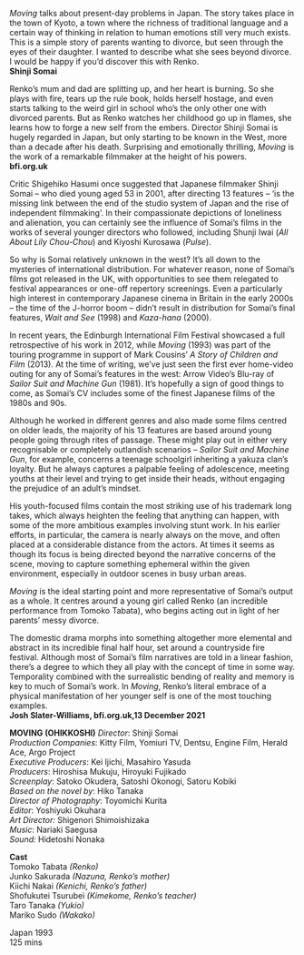 
_Moving_ talks about present-day problems in Japan. The story takes place in the town of Kyoto, a town where the richness of traditional language and a certain way of thinking in relation to human emotions still very much exists. This is a simple story of parents wanting to divorce, but seen through the eyes of their daughter. I wanted to describe what she sees beyond divorce. I would be happy if you’d discover this with Renko.<br>
**Shinji Somai**<br>

Renko’s mum and dad are splitting up, and her heart is burning. So she plays with fire, tears up the rule book, holds herself hostage, and even starts talking to the weird girl in school who’s the only other one with divorced parents. But as Renko watches her childhood go up in flames, she learns how to forge a new self from the embers. Director Shinji Somai is hugely regarded in Japan, but only starting to be known in the West, more than a decade after his death. Surprising and emotionally thrilling, _Moving_ is the work of a remarkable filmmaker at the height of his powers.<br>
**bfi.org.uk**<br>

Critic Shigehiko Hasumi once suggested that Japanese filmmaker Shinji Somai – who died young aged 53 in 2001, after directing 13 features – ‘is the missing link between the end of the studio system of Japan and the rise of independent filmmaking’. In their compassionate depictions of loneliness and alienation, you can certainly see the influence of Somai’s films in the works of several younger directors who followed, including Shunji Iwai (_All About Lily Chou-Chou_) and Kiyoshi Kurosawa (_Pulse_).

So why is Somai relatively unknown in the west? It’s all down to the mysteries of international distribution. For whatever reason, none of Somai’s films got released in the UK, with opportunities to see them relegated to festival appearances or one-off repertory screenings. Even a particularly high interest in contemporary Japanese cinema in Britain in the early 2000s – the time of the J-horror boom – didn’t result in distribution for Somai’s final features, _Wait and See_ (1998) and _Kaza-hana_ (2000).

In recent years, the Edinburgh International Film Festival showcased a full retrospective of his work in 2012, while _Moving_ (1993) was part of the touring programme in support of Mark Cousins’ _A Story of Children and Film_ (2013). At the time of writing, we’ve just seen the first ever home-video outing for any of Somai’s features in the west: Arrow Video’s Blu-ray of _Sailor Suit_ _and_ _Machine Gun_ (1981). It’s hopefully a sign of good things to come, as Somai’s CV includes some of the finest Japanese films of the 1980s and 90s.

Although he worked in different genres and also made some films centred on older leads, the majority of his 13 features are based around young people going through rites of passage. These might play out in either very recognisable or completely outlandish scenarios – _Sailor Suit and Machine Gun_, for example, concerns a teenage schoolgirl inheriting a yakuza clan’s loyalty. But he always captures a palpable feeling of adolescence, meeting youths at their level and trying to get inside their heads, without engaging the prejudice of an adult’s mindset.

His youth-focused films contain the most striking use of his trademark long takes, which always heighten the feeling that anything can happen, with some of the more ambitious examples involving stunt work. In his earlier efforts, in particular, the camera is nearly always on the move, and often placed at a considerable distance from the actors. At times it seems as though its focus is being directed beyond the narrative concerns of the scene, moving to capture something ephemeral within the given environment, especially in outdoor scenes in busy urban areas.

_Moving_ is the ideal starting point and more representative of Somai’s output as a whole. It centres around a young girl called Renko (an incredible performance from Tomoko Tabata), who begins acting out in light of her parents’ messy divorce.

The domestic drama morphs into something altogether more elemental and abstract in its incredible final half hour, set around a countryside fire festival. Although most of Somai’s film narratives are told in a linear fashion, there’s a degree to which they all play with the concept of time in some way. Temporality combined with the surrealistic bending of reality and memory is key to much of Somai’s work. In _Moving_, Renko’s literal embrace of a physical manifestation of her younger self is one of the most touching examples.<br>
**Josh Slater-Williams, bfi.org.uk,13 December 2021**<br>


**MOVING (OHIKKOSHI)**
_Director_: Shinji Somai  
_Production Companies_: Kitty Film, Yomiuri TV, Dentsu, Engine Film, Herald Ace, Argo Project  
_Executive Producers_: Kei Ijichi, Masahiro Yasuda  
_Producers_: Hiroshisa Mukuju, Hiroyuki Fujikado  
_Screenplay_: Satoko Okudera, Satoshi Okonogi, Satoru Kobiki  
_Based on the novel by_: Hiko Tanaka  
_Director of Photography_: Toyomichi Kurita  
_Editor_: Yoshiyuki Okuhara<br>
_Art Director:_ Shigenori Shimoishizaka  
_Music_: Nariaki Saegusa<br>
_Sound:_ Hidetoshi Nonaka<br>

**Cast**<br>
Tomoko Tabata _(Renko)_  
Junko Sakurada _(Nazuna, Renko’s mother)_  
Kiichi Nakai _(Kenichi, Renko’s father)_  
Shofukutei Tsurubei _(Kimekome, Renko’s teacher)_  
Taro Tanaka _(Yukio)_  
Mariko Sudo _(Wakako)_<br>

Japan 1993<br>
125 mins<br>
<!--stackedit_data:
eyJoaXN0b3J5IjpbLTg1NzE4MTU0NV19
-->